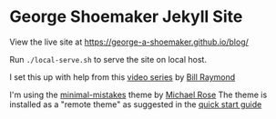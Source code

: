 # George Shoemaker Jekyll Site

View the live site at https://george-a-shoemaker.github.io/blog/

Run `./local-serve.sh` to serve the site on local host.

I set this up with help from this [video series](https://youtu.be/EmSrQCDsMv4) by [Bill Raymond](https://github.com/BillRaymond)

I'm using the [minimal-mistakes](https://github.com/mmistakes/minimal-mistakes) theme by [Michael Rose](https://github.com/mmistakes)
The theme is installed as a "remote theme" as suggested in the [quick start guide](https://mmistakes.github.io/minimal-mistakes/docs/quick-start-guide/)
